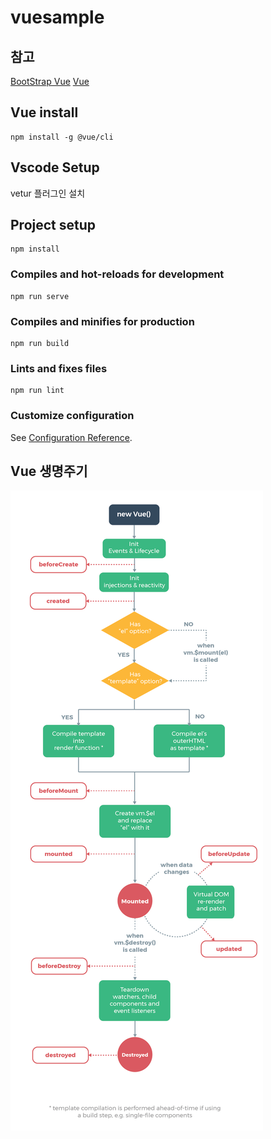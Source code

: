 # vuesample


## 참고

[BootStrap Vue](https://bootstrap-vue.org/)
[Vue](https://kr.vuejs.org/v2/guide/index.html)


## Vue install

```
npm install -g @vue/cli
```

## Vscode Setup

vetur 플러그인 설치

## Project setup
```
npm install
```

### Compiles and hot-reloads for development
```
npm run serve
```

### Compiles and minifies for production
```
npm run build
```

### Lints and fixes files
```
npm run lint
```

### Customize configuration
See [Configuration Reference](https://cli.vuejs.org/config/).



## Vue 생명주기

![생명주기](./src/assets/img/lifecycle.png)
         